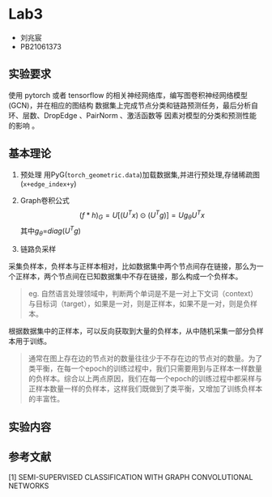 # Lab3
- 刘兆宸
- PB21061373

## 实验要求
使用 pytorch 或者 tensorflow 的相关神经网络库，编写图卷积神经网络模型 (GCN)，并在相应的图结构
数据集上完成节点分类和链路预测任务，最后分析自环、层数、DropEdge 、PairNorm 、激活函数等
因素对模型的分类和预测性能的影响 。

## 基本理论
1. 预处理
   用PyG(`torch_geometric.data`)加载数据集,并进行预处理,存储稀疏图(`x+edge_index+y`)

2. Graph卷积公式
$$ 
(f*h)_G = U[(U^Tx) \odot (U^Tg)] = Ug_{\theta}U^Tx 
$$
其中$g_{\theta}$=$diag(U^Tg)$

3. 链路负采样

采集负样本，负样本与正样本相对，比如数据集中两个节点间存在链接，那么为一个正样本，两个节点间在已知数据集中不存在链接，那么构成一个负样本。

> eg. 自然语言处理领域中，判断两个单词是不是一对上下文词（context）与目标词（target），如果是一对，则是正样本，如果不是一对，则是负样本。

根据数据集中的正样本，可以反向获取到大量的负样本，从中随机采集一部分负样本用于训练。

> 通常在图上存在边的节点对的数量往往少于不存在边的节点对的数量。为了类平衡，在每一个epoch的训练过程中，我们只需要用到与正样本一样数量的负样本。综合以上两点原因，我们在每一个epoch的训练过程中都采样与正样本数量一样的负样本，这样我们既做到了类平衡，又增加了训练负样本的丰富性。


## 实验内容


## 参考文献
[1] SEMI-SUPERVISED CLASSIFICATION WITH GRAPH CONVOLUTIONAL NETWORKS 
